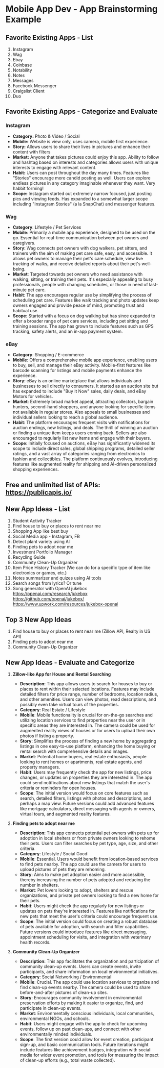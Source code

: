 Mobile App Dev - App Brainstorming Example
===

## Favorite Existing Apps - List
1. Instagram
2. Wag
3. Ebay
4. Coinbase
5. Notability
6. Notes
7. Messages
1. Facebook Messenger
1. Craigslist Client
1. Duo

## Favorite Existing Apps - Categorize and Evaluate
### Instagram
   - **Category:** Photo & Video / Social 
   - **Mobile:** Website is view only, uses camera, mobile first experience.
   - **Story:** Allows users to share their lives in pictures and enhance their content with filters
   - **Market:** Anyone that takes pictures could enjoy this app. Ability to follow and hashtag based on interests and categories allows users with unique interests to engage with relevant content.
   - **Habit:** Users can post throughout the day many times. Features like "Stories" encourage more candid posting as well. Users can explore endless pictures in any category imaginable whenever they want. Very habbit forming!
   - **Scope:** Instagram started out extremely narrow focused, just posting pics and viewing feeds. Has expanded to a somewhat larger scope including "Instagram Stories" (a la SnapChat) and messenger features. 

### Wag
- **Category**: Lifestyle / Pet Services
- **Mobile**: Primarily a mobile app experience, designed to be used on the go. Essential for real-time communication between pet owners and caregivers.
- **Story**: Wag connects pet owners with dog walkers, pet sitters, and trainers with the aim of making pet care safe, easy, and accessible. It allows pet owners to manage their pet's care schedule, view live tracking of walks, and receive detailed reports about their pet's well-being.
- **Market**: Targeted towards pet owners who need assistance with walking, sitting, or training their pets. It's especially appealing to busy professionals, people with changing schedules, or those in need of last-minute pet care.
- **Habit**: The app encourages regular use by simplifying the process of scheduling pet care. Features like walk tracking and photo updates keep owners engaged and provide peace of mind, promoting trust and habitual use.
- **Scope**: Started with a focus on dog walking but has since expanded to offer a broader range of pet care services, including pet sitting and training sessions. The app has grown to include features such as GPS tracking, safety alerts, and an in-app payment system.

### eBay
- **Category**: Shopping / E-commerce
- **Mobile**: Offers a comprehensive mobile app experience, enabling users to buy, sell, and manage their eBay activity. Mobile-first features like barcode scanning for listings and mobile payments enhance the experience.
- **Story**: eBay is an online marketplace that allows individuals and businesses to sell directly to consumers. It started as an auction site but has expanded to include "Buy It Now" sales, daily deals, and eBay Motors for vehicles.
- **Market**: Extremely broad market appeal, attracting collectors, bargain hunters, second-hand shoppers, and anyone looking for specific items not available in regular stores. Also appeals to small businesses and individual sellers looking to reach a global audience.
- **Habit**: The platform encourages frequent visits with notifications for auction endings, new listings, and deals. The thrill of winning an auction or finding a unique item keeps users coming back. Sellers are also encouraged to regularly list new items and engage with their buyers.
- **Scope**: Initially focused on auctions, eBay has significantly widened its scope to include direct sales, global shipping programs, detailed seller ratings, and a vast array of categories ranging from electronics to fashion and collectibles. The platform continuously evolves, introducing features like augmented reality for shipping and AI-driven personalized shopping experiences.
## Free and unlimited list of APIs: https://publicapis.io/

## New App Ideas - List
1. Student Activity Tracker
3. Find house to buy or places to rent near me
4. Shopping App like best buy
5. Social Media app - Instagram, FB
6. Detect plant variety using AI
7. Finding pets to adopt near me 
8. Investment Portfolio Manager
9. Recycling Guide
10. Community Clean-Up Organizer
11. Item Price History Tracker (We can do for a specific type of item like electronics or games, etc.)
12. Notes summarizer and quizes using AI tools 
13. Search songs from lyrics? Or tune
14. Song generator with OpenAI jukebox 
https://openai.com/research/jukebox 
https://github.com/openai/jukebox/
https://www.upwork.com/resources/jukebox-openai


## Top 3 New App Ideas
1. Find house to buy or places to rent near me (Zillow API, Realty in US API)
2. Finding pets to adopt near me 
3. Community Clean-Up Organizer

## New App Ideas - Evaluate and Categorize
1. **Zillow-like App for House and Rental Searching**
    - **Description**: This app allows users to search for houses to buy or places to rent within their selected locations. Features may include detailed filters for price range, number of bedrooms, location radius, and other amenities. Users can view photos, read descriptions, and possibly even take virtual tours of the properties.
    - **Category**: Real Estate / Lifestyle
    - **Mobile**: Mobile functionality is crucial for on-the-go searches and utilizing location services to find properties near the user or in specific areas they are interested in. The camera could be used for augmented reality views of houses or for users to upload their own photos if listing a property.
    - **Story**: Simplifies the process of finding a new home by aggregating listings in one easy-to-use platform, enhancing the home buying or rental search with comprehensive details and images.
    - **Market**: Potential home buyers, real estate enthusiasts, people looking to rent homes or apartments, real estate agents, and property managers.
    - **Habit**: Users may frequently check the app for new listings, price changes, or updates on properties they are interested in. The app could send notifications about new listings that match the user's criteria or reminders for open houses.
    - **Scope**: The initial version would focus on core features such as search, detailed filters, listings with photos and descriptions, and perhaps a map view. Future versions could add advanced features like mortgage calculators, direct messaging with agents or owners, virtual tours, and augmented reality features.

2. **Finding pets to adopt near me**
    - **Description**: This app connects potential pet owners with pets up for adoption in local shelters or from private owners looking to rehome their pets. Users can filter searches by pet type, age, size, and other criteria.
    - **Category**: Lifestyle / Social Good
    - **Mobile**: Essential. Users would benefit from location-based services to find pets nearby. The app could use the camera for users to upload pictures of pets they are rehoming.
    - **Story**: Aims to make pet adoption easier and more accessible, thereby increasing the number of pets adopted and reducing the number in shelters.
    - **Market**: Pet lovers looking to adopt, shelters and rescue organizations, and private pet owners looking to find a new home for their pets.
    - **Habit**: Users might check the app regularly for new listings or updates on pets they're interested in. Features like notifications for new pets that meet the user's criteria could encourage frequent use.
    - **Scope**: The initial version could focus on creating a robust database of pets available for adoption, with search and filter capabilities. Future versions could introduce features like direct messaging, appointment scheduling for visits, and integration with veterinary health records.

3. **Community Clean-Up Organizer**
    - **Description**: This app facilitates the organization and participation of community clean-up events. Users can create events, invite participants, and share information on local environmental initiatives.
    - **Category**: Social Networking / Environmental
    - **Mobile**: Crucial. The app could use location services to organize and find clean-up events nearby. The camera could be used to share before-and-after pictures of clean-up sites.
    - **Story**: Encourages community involvement in environmental preservation efforts by making it easier to organize, find, and participate in clean-up events.
    - **Market**: Environmentally conscious individuals, local communities, environmental NGOs, and schools.
    - **Habit**: Users might engage with the app to check for upcoming events, follow up on past clean-ups, and connect with other environmentally minded individuals.
    - **Scope**: The first version could allow for event creation, participant sign-up, and basic communication tools. Future iterations might include features like achievement badges, integration with social media for wider event promotion, and tools for measuring the impact of clean-up efforts (e.g., total waste collected).


